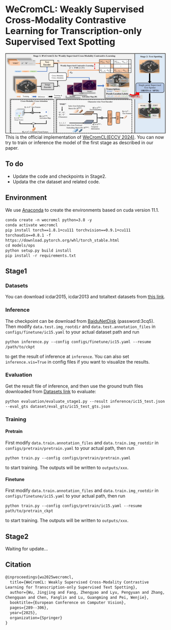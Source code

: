 # WeCromCL: Weakly Supervised Cross-Modality Contrastive Learning for Transcription-only Supervised Text Spotting
![The frame work of WeCromCL](docs/framework.png)
This is the official implementation of [WeCromCL(ECCV 2024)](https://arxiv.org/pdf/2407.19507). You can now try to train or inference the model of the first stage as described in our paper.
## To do
- Update the code and checkpoints in Stage2.
- Updata the ctw dataset and related code.

## Environment
We use [Anaconda](https://www.anaconda.com/) to create the environments based on cuda version 11.1.
```
conda create -n wecromcl python=3.8 -y
conda activate wecromcl
pip install torch==1.8.1+cu111 torchvision==0.9.1+cu111 torchaudio==0.8.1 -f https://download.pytorch.org/whl/torch_stable.html
cd models/ops
python setup.py build install
pip install -r requirements.txt
```
## Stage1
### Datasets
You can download icdar2015, icdar2013 and totaltext datasets from [this link](https://pan.baidu.com/s/1Rxuo9IqGcFAar8vL0TNpYg?pwd=evmg).

### Inference
The checkpoint can be download from [BaiduNetDisk](https://pan.baidu.com/s/1LdpX8rGu_tyWfHUmE79hlg?pwd=3cq5) (password:3cq5). Then modify ```data.test.img_rootdir``` and ```data.test.annotation_files``` in ```configs/finetune/ic15.yaml``` to your actual dataset path and run
```
python inference.py --config configs/finetune/ic15.yaml --resume /path/to/ckpt
```
to get the result of inference at ```inference```. You can also set ```inference.vis=True``` in config files if you want to visualize the results.

### Evaluation
Get the result file of inference, and then use the ground truth files downloaded from [Datasets link](https://pan.baidu.com/s/1Rxuo9IqGcFAar8vL0TNpYg?pwd=evmg) to evaluate:
```
python evaluation/evaluate_stage1.py --result inference/ic15_test.json --eval_gts dataset/eval_gts/ic15_test_gts.json
```

### Training
#### Pretrain
First modify ```data.train.annotation_files``` and ```data.train.img_rootdir``` in ```configs/pretrain/pretrain.yaml``` to your actual path, then run
```
python train.py --config configs/pretrain/pretrain.yaml
```
to start training. The outputs will be written to ```outputs/xxx```.

#### Finetune
First modify ```data.train.annotation_files``` and ```data.train.img_rootdir``` in ```configs/finetune/ic15.yaml``` to your actual path, then run
```
python train.py --config configs/pretrain/ic15.yaml --resume path/to/pretrain_ckpt
```
to start training. The outputs will be written to ```outputs/xxx```.

## Stage2
Waiting for update...

## Citation
```
@inproceedings{wu2025wecromcl,
  title={WeCromCL: Weakly Supervised Cross-Modality Contrastive Learning for Transcription-only Supervised Text Spotting},
  author={Wu, Jingjing and Fang, Zhengyao and Lyu, Pengyuan and Zhang, Chengquan and Chen, Fanglin and Lu, Guangming and Pei, Wenjie},
  booktitle={European Conference on Computer Vision},
  pages={289--306},
  year={2025},
  organization={Springer}
}
```